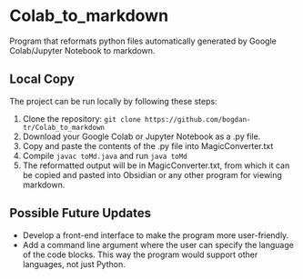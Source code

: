 # Colab_to_markdown
Program that reformats python files automatically generated by Google Colab/Jupyter Notebook to markdown.

## Local Copy
The project can be run locally by following these steps:

1. Clone the repository: `git clone https://github.com/bogdan-tr/Colab_to_markdown`
2. Download your Google Colab or Jupyter Notebook as a .py file.
3. Copy and paste the contents of the .py file into MagicConverter.txt
4. Compile `javac toMd.java` and run `java toMd`
5. The reformatted output will be in MagicConverter.txt, from which it can be copied and pasted into Obsidian or any other program for viewing markdown.

## Possible Future Updates
- Develop a front-end interface to make the program more user-friendly.
- Add a command line argument where the user can specify the language of the code blocks. This way the program would support other languages, not just Python. 

